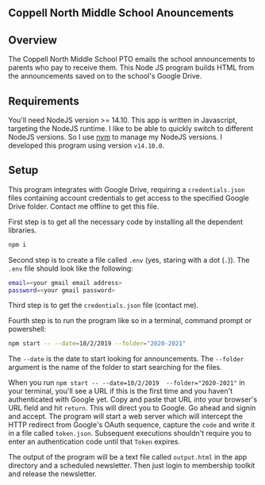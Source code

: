 Coppell North Middle School Anouncements
----------------------------------

## Overview

The Coppell North Middle School PTO emails the school announcements to parents who pay to receive them. This Node JS program builds HTML from the announcements saved on to the school's Google Drive.

## Requirements

You'll need NodeJS version >= 14.10. This app is written in Javascript, targeting the NodeJS runtime. I like to be able to quickly switch to different NodeJS versions. So I use [nvm](https://github.com/nvm-sh/nvm) to manage my NodeJS versions. I developed this program using version `v14.10.0`.

## Setup

This program integrates with Google Drive, requiring a `credentials.json` files containing account credentials to get access to the specified Google Drive folder. Contact me offline to get this file.

First step is to get all the necessary code by installing all the dependent libraries.

```bash
npm i
```
Second step is to create a file called `.env` (yes, staring with a dot (`.`)). The `.env` file should look like the following:

```bash
email=<your gmail email address>
password=<your gmail password>
```

Third step is to get the `credentials.json` file (contact me).

Fourth step is to run the program like so in a terminal, command prompt or powershell:

```bash
npm start -- --date=10/2/2019 --folder="2020-2021"
```

The `--date` is the date to start looking for announcements. The `--folder` argument is the name of the folder to start searching for the files.

When you run `npm start -- --date=10/2/2019  --folder="2020-2021"` in your terminal, you'll see a URL if this is the first time and you haven't authenticated with Google yet. Copy and paste that URL into your browser's URL field and hit `return`. This will direct you to Google. Go ahead and signin and accept. The program will start a web server which will intercept the HTTP redirect from Google's OAuth sequence, capture the `code` and write it in a file called `token.json`. Subsequent executions shouldn't require you to enter an authentication code until that `Token` expires.

The output of the program will be a text file called `output.html` in the app directory and a scheduled newsletter. Then just login to membership toolkit and release the newsletter.